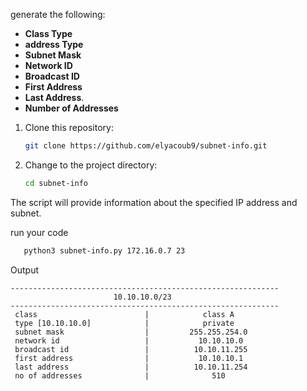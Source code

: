 
generate the following:
- **Class Type**
- **address Type** 
- **Subnet Mask**
- **Network ID**
- **Broadcast ID** 
- **First Address** 
- **Last Address**.
- **Number of Addresses** 



1. Clone this repository:

   ```bash
   git clone https://github.com/elyacoub9/subnet-info.git
   ```

2. Change to the project directory:

   ```bash
   cd subnet-info
   ```


The script will provide information about the specified IP address and subnet.

run your code

```bash
   python3 subnet-info.py 172.16.0.7 23
   ```
Output
```Output
------------------------------------------------------------
                       10.10.10.0/23
------------------------------------------------------------
 class                        |            class A
 type [10.10.10.0]            |            private
 subnet mask                  |         255.255.254.0
 network id                   |           10.10.10.0
 broadcast id                 |          10.10.11.255
 first address                |           10.10.10.1
 last address                 |          10.10.11.254
 no of addresses              |              510

```
